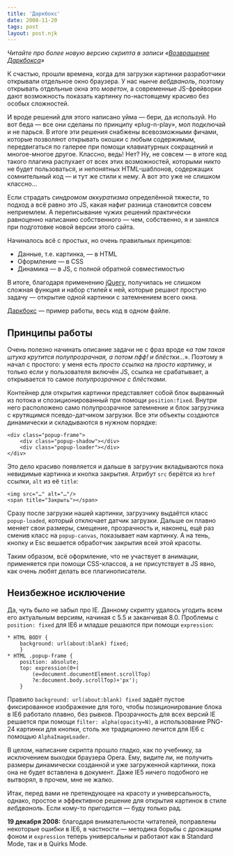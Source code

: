 ```yaml
---
title: 'Даркбокс'
date: 2008-11-20
tags: post
layout: post.njk
---
```


_Читайте про более новую версию скрипта в записи «[Возвращение Даркбокса](/blog/darkbox-return/)»_

К счастью, прошли времена, когда для загрузки картинки разработчики открывали отдельное окно браузера. У нас нынче _вебдваноль_, поэтому открывать отдельные окна это _моветон_, а современные JS-фрейворки дают возможность показать картинку по-настоящему красиво без особых сложностей.

И вроде решений для этого написано уйма — бери, да используй. Но вот беда — все они сделаны по принципу «plug-n-play», мол подключай и не парься. В итоге эти решения снабжены всевозможными фичами, которые позволяют открывать окошки с любым содержимым, передвигаться по галерее при помощи клавиатурных сокращений и многое-многое другое. Классно, ведь! Нет? Ну, не совсем — в итоге код такого плагина распухает от всех этих возможностей, которыми никто не будет пользоваться, и непонятных HTML-шаблонов, содержащих сомнительный код — и тут же стили к нему. А вот это уже не слишком классно…

Если страдать _синдромом аккуратизма_ определённой тяжести, то подход а всё равно это JS, какая нафиг разница становится совсем неприемлем. А переписывание чужих решений практически равноценно написанию собственного — чем, собственно, я и занялся при подготовке новой версии этого сайта.

Начиналось всё с простых, но очень правильных принципов:

- Данные, т.е. картинка, — в HTML
- Оформление — в CSS
- Динамика — в JS, с полной обратной совместимостью

В итоге, благодаря применению [jQuery](http://jquery.com/), получилась не слишком сложная функция и набор стилей к ней, которые решают простую задачу — открытие одной картинки с затемнением всего окна.

[Даркбокс](demo/) — пример работы, весь код в одном файле.

## Принципы работы

Очень полезно начинать описание задачи не с фраз вроде «_а там такая штука крутится полупрозрачная, а потом пфф! и блёстки…_». Поэтому я начал с простого: у меня есть _просто ссылка_ на _просто картинку_, и только если у пользователя включён JS, ссылка не срабатывает, а открывается то самое _полупрозрачное с блёстками_.

Контейнер для открытия картинки представляет собой блок вырванный из потока и спозиционированный при помощи `position:fixed`. Внутри него расположено само полупрозрачное затемнение и блок загрузчика с крутящимся псевдо-датчиком загрузки. Все эти объекты создаются динамически и складываются в нужном порядке:

    <div class="popup-frame">
        <div class="popup-shadow"></div>
        <div class="popup-loader"></div>
    </div>

Это дело красиво появляется и дальше в загрузчик вкладываются пока невидимые картинка и кнопка закрытия. Атрибут `src` берётся из `href` ссылки, `alt` из её `title`:

    <img src="…" alt="…"/>
    <span title="Закрыть"></span>

Сразу после загрузки нашей картинки, загрузчику выдаётся класс `popup-loaded`, который отключает датчик загрузки. Дальше он плавно меняет свои размеры, смещение, прозрачность и, наконец, ещё раз сменив класс на `popup-canvas`, показывает нам картинку. А на тень, кнопку и Esc вешается обработчик закрытия всей этой красоты.

Таким образом, всё оформление, что не участвует в анимации, применяется при помощи CSS-классов, а не присутствует в JS явно, как очень любят делать все плагинописатели.

## Неизбежное исключение

Да, чуть было не забыл про IE. Данному скрипту удалось угодить всем его актуальным версиям, начиная с 5.5 и заканчивая 8.0. Проблемы с `position: fixed` для IE6 и младше решаются при помощи `expression`:

    * HTML BODY {
        background: url(about:blank) fixed;
        }
    * HTML .popup-frame {
        position: absolute;
        top: expression(0+(
            (e=document.documentElement.scrollTop)
            ?e:document.body.scrollTop)+'px');
        }

Правило `background: url(about:blank) fixed` задаёт пустое фиксированное изображение для того, чтобы позиционирование блока в IE6 работало плавно, без рывков. Прозрачность для всех версий IE решается при помощи `filter: alpha(opacity=N)`, а использование PNG-24 картинки для кнопки, столь же традиционно лечится для IE6 с помощью `AlphaImageLoader`.

В целом, написание скрипта прошло гладко, как по учебнику, за исключением выходки браузера Opera. Ему, видите ли, не получить размеры динамически созданной и уже загруженной картинки, пока она не будет вставлена в документ. Даже IE5 ничего подобного не вытворял, в прочем, мне не жалко.

Итак, перед вами не претендующее на красоту и универсальность, однако, простое и эффективное решение для открытия картинок в стиле _вебдваноль_. Если кому-то пригодится — буду только рад.

**19 декабря 2008:** благодаря внимательности читателей, поправлены некоторые ошибки в IE6, в частности — методика борьбы с дрожащим фоном и `expression` теперь универсальны и работают как в Standard Mode, так и в Quirks Mode.

